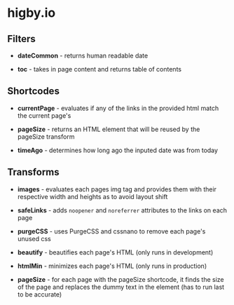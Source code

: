 # higby.io

## Filters

- **dateCommon** - returns human readable date

- **toc** - takes in page content and returns table of contents

## Shortcodes

- **currentPage** - evaluates if any of the links in the provided html match the current page's

- **pageSize** - returns an HTML element that will be reused by the pageSize transform

- **timeAgo** - determines how long ago the inputed date was from today

## Transforms

- **images** - evaluates each pages img tag and provides them with their respective width and heights as to avoid layout shift

- **safeLinks** - adds `noopener` and `noreferrer` attributes to the links on each page

- **purgeCSS** - uses PurgeCSS and cssnano to remove each page's unused css

- **beautify** - beautifies each page's HTML (only runs in development)

- **htmlMin** - minimizes each page's HTML (only runs in production)

- **pageSize** - for each page with the pageSize shortcode, it finds the size of the page and replaces the dummy text in the element (has to run last to be accurate)

